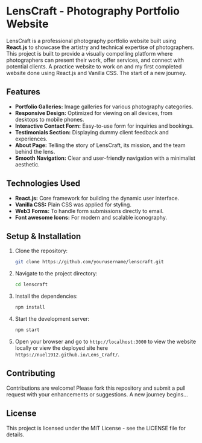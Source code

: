 # LensCraft - Photography Portfolio Website
LensCraft is a professional photography portfolio website built using **React.js** to showcase the artistry and technical expertise of photographers. This project is built to provide a visually compelling platform where photographers can present their work, offer services, and connect with potential clients. A practice website to work on and my first completed website done using React.js and Vanilla CSS. The start of a new journey.

## Features

- **Portfolio Galleries:** Image galleries for various photography categories.
- **Responsive Design:** Optimized for viewing on all devices, from desktops to mobile phones.
- **Interactive Contact Form:** Easy-to-use form for inquiries and bookings.
- **Testimonials Section:** Displaying dummy client feedback and experiences.
- **About Page:** Telling the story of LensCraft, its mission, and the team behind the lens.
- **Smooth Navigation:** Clear and user-friendly navigation with a minimalist aesthetic.

## Technologies Used

- **React.js:** Core framework for building the dynamic user interface.
- **Vanilla CSS:** Plain CSS was applied for styling.
- **Web3 Forms:** To handle form submissions directly to email.
- **Font awesome Icons:** For modern and scalable iconography.

## Setup & Installation

1. Clone the repository:
   ```bash
   git clone https://github.com/yourusername/lenscraft.git
   ```
2. Navigate to the project directory:
   ```bash
   cd lenscraft
   ```
3. Install the dependencies:
   ```bash
   npm install
   ```
4. Start the development server:
   ```bash
   npm start
   ```
5. Open your browser and go to `http://localhost:3000` to view the website locally or view the deployed site here `https://nuel1912.github.io/Lens_Craft/`.

## Contributing

Contributions are welcome! Please fork this repository and submit a pull request with your enhancements or suggestions. A new journey begins...

## License

This project is licensed under the MIT License - see the LICENSE file for details.